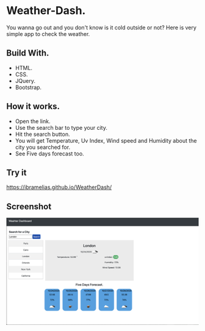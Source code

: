 # Weather-Dash.
You wanna go out and you don't know is it cold outside or not? Here is very simple app to check the weather.

## Build With.
* HTML.
* CSS.
* JQuery.
* Bootstrap.

## How it works.
* Open the link.
* Use the search bar to type your city.
* Hit the search button.
* You will get Temperature, Uv Index, Wind speed and Humidity about the city you searched for.
* See Five days forecast too. 

## Try it
https://ibramelias.github.io/WeatherDash/

## Screenshot
![](assets/img/Screen%20Shot%202020-10-24%20at%208.56.49%20PM.png)
